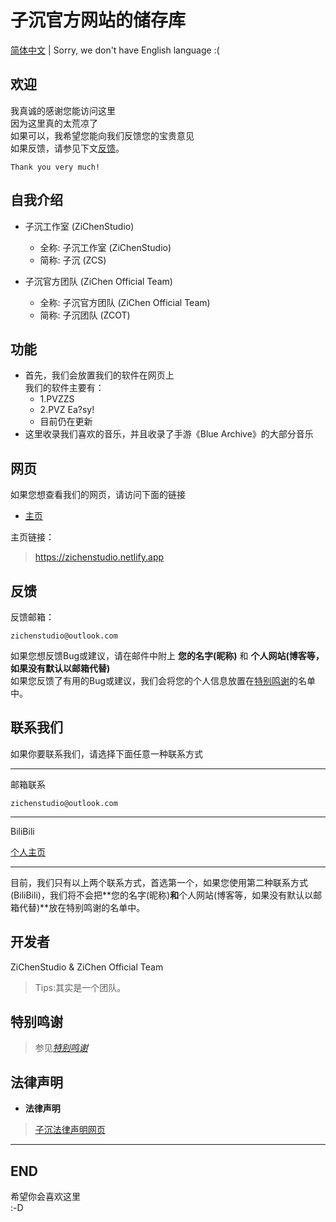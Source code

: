 # **子沉官方网站的储存库**
[简体中文](/README.md) | Sorry, we don't have English language :(
## 欢迎
我真诚的感谢您能访问这里<br>因为这里真的太荒凉了<br>如果可以，我希望您能向我们反馈您的宝贵意见<br>如果反馈，请参见下文[反馈](#反馈)。
```
Thank you very much!
```
## 自我介绍
- 子沉工作室 (ZiChenStudio)
  - 全称: 子沉工作室 (ZiChenStudio)
  - 简称: 子沉 (ZCS)

- 子沉官方团队 (ZiChen Official Team)
  - 全称: 子沉官方团队 (ZiChen Official Team)
  - 简称: 子沉团队 (ZCOT)

## 功能

- 首先，我们会放置我们的软件在网页上<br>我们的软件主要有：
  - 1.PVZZS
  - 2.PVZ Ea?sy!
  - 目前仍在更新
- 这里收录我们喜欢的音乐，并且收录了手游《Blue Archive》的大部分音乐

## 网页
如果您想查看我们的网页，请访问下面的链接

- [主页](https://zichenstudio.netlify.app/)<br>

主页链接：
> https://zichenstudio.netlify.app

## 反馈
反馈邮箱：<br>
```
zichenstudio@outlook.com
```
如果您想反馈Bug或建议，请在邮件中附上 **您的名字(昵称)** 和 **个人网站(博客等，如果没有默认以邮箱代替)** <br>
如果您反馈了有用的Bug或建议，我们会将您的个人信息放置在[特别鸣谢](#特别鸣谢)的名单中。

## 联系我们
如果你要联系我们，请选择下面任意一种联系方式

---
邮箱联系
<br>
```
zichenstudio@outlook.com
```
---
BiliBili<br>

[个人主页](https://space.bilibili.com/1740643474)

---
目前，我们只有以上两个联系方式，首选第一个，如果您使用第二种联系方式(BiliBili)，我们将不会把**您的名字(昵称)**和**个人网站(博客等，如果没有默认以邮箱代替)**放在特别鸣谢的名单中。
## 开发者
ZiChenStudio & ZiChen Official Team
> Tips:其实是一个团队。
## 特别鸣谢
> 参见[*特别鸣谢*](https://zichenstudio.netlify.app/html/thanks.html)

## 法律声明

- **法律声明**

> [子沉法律声明网页](https://zichenstudio.netlify.app/html/legal.html)

---

## END

希望你会喜欢这里<br>
:-D
